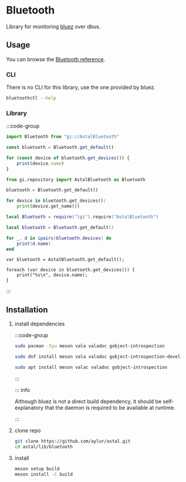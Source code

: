 # Bluetooth

Library for monitoring [bluez](https://www.bluez.org/) over dbus.

## Usage

You can browse the
[Bluetooth reference](https://aylur.github.io/libastal/bluetooth).

### CLI

There is no CLI for this library, use the one provided by bluez.

```sh
bluetoothctl --help
```

### Library

:::code-group

```js [<i class="devicon-javascript-plain"></i> JavaScript]
import Bluetooth from "gi://AstalBluetooth"

const bluetooth = Bluetooth.get_default()

for (const device of bluetooth.get_devices()) {
    print(device.name)
}
```

```py [<i class="devicon-python-plain"></i> Python]
from gi.repository import AstalBluetooth as Bluetooth

bluetooth = Bluetooth.get_default()

for device in bluetooth.get_devices():
    print(device.get_name())
```

```lua [<i class="devicon-lua-plain"></i> Lua]
local Bluetooth = require("lgi").require("AstalBluetooth")

local bluetooth = Bluetooth.get_default()

for _, d in ipairs(bluetooth.devices) do
    print(d.name)
end
```

```vala [<i class="devicon-vala-plain"></i> Vala]
var bluetooth = AstalBluetooth.get_default();

foreach (var device in bluetooth.get_devices()) {
    print("%s\n", device.name);
}
```

:::

## Installation

1. install dependencies

    :::code-group

    ```sh [<i class="devicon-archlinux-plain"></i> Arch]
    sudo pacman -Syu meson vala valadoc gobject-introspection
    ```

    ```sh [<i class="devicon-fedora-plain"></i> Fedora]
    sudo dnf install meson vala valadoc gobject-introspection-devel
    ```

    ```sh [<i class="devicon-ubuntu-plain"></i> Ubuntu]
    sudo apt install meson valac valadoc gobject-introspection
    ```

    :::

    ::: info

    Although bluez is not a direct build dependency, it should be
    self-explanatory that the daemon is required to be available at runtime.

    :::

2. clone repo

    ```sh
    git clone https://github.com/aylur/astal.git
    cd astal/lib/bluetooth
    ```

3. install

    ```sh
    meson setup build
    meson install -C build
    ```
